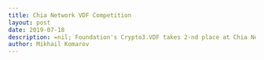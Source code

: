 ```yaml
---
title: Chia Network VDF Competition
layout: post
date: 2019-07-18
description: =nil; Foundation's Crypto3.VDF takes 2-nd place at Chia Network VDF competition.
author: Mikhail Komarov
---
```

